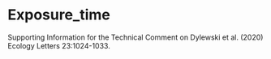 # Exposure_time
Supporting Information for the Technical Comment on Dylewski et al. (2020) Ecology Letters 23:1024-1033.

